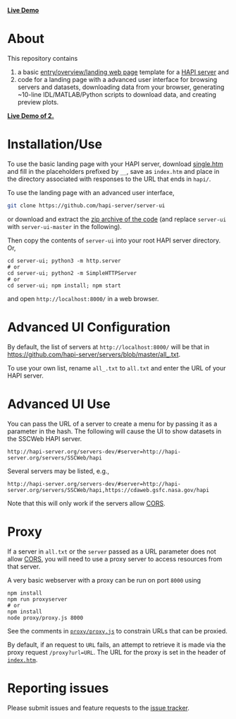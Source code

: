[**Live Demo**](http://hapi-server.org/servers)

# About

This repository contains

1. a basic [entry/overview/landing web page](https://github.com/hapi-server/data-specification/blob/master/hapi-dev/HAPI-data-access-spec-dev.md) template for a [HAPI server](http://hapi-server.org/) and
2. code for a landing page with a advanced user interface for browsing servers and datasets, downloading data from your browser, generating \~10-line IDL/MATLAB/Python scripts to download data, and creating preview plots.

[**Live Demo of 2.**](http://hapi-server.org/servers)

# Installation/Use

To use the basic landing page with your HAPI server, download [single.htm](https://raw.githubusercontent.com/hapi-server/server-ui/master/single.htm) and fill in the placeholders prefixed by `__`, save as `index.htm` and place in the directory associated with responses to the URL that ends in `hapi/`.

To use the landing page with an advanced user interface,

```bash
git clone https://github.com/hapi-server/server-ui
```

or download and extract the [zip archive of the code](https://github.com/hapi-server/server-ui/archive/refs/heads/master.zip) (and replace `server-ui` with `server-ui-master` in the following).

Then copy the contents of `server-ui` into your root HAPI server directory. Or,

```
cd server-ui; python3 -m http.server
# or
cd server-ui; python2 -m SimpleHTTPServer
# or
cd server-ui; npm install; npm start
```

and open `http://localhost:8000/` in a web browser.

# Advanced UI Configuration

By default, the list of servers at `http://localhost:8000/` will be that in https://github.com/hapi-server/servers/blob/master/all_.txt.

To use your own list, rename `all_.txt` to `all.txt` and enter the URL of your HAPI server.

# Advanced UI Use

You can pass the URL of a server to create a menu for by passing it as a parameter in the hash. The following will cause the UI to show datasets in the SSCWeb HAPI server.

`http://hapi-server.org/servers-dev/#server=http://hapi-server.org/servers/SSCWeb/hapi`

Several servers may be listed, e.g.,

`http://hapi-server.org/servers-dev/#server=http://hapi-server.org/servers/SSCWeb/hapi,https://cdaweb.gsfc.nasa.gov/hapi`

Note that this will only work if the servers allow [CORS](https://github.com/hapi-server/data-specification/blob/master/hapi-dev/HAPI-data-access-spec-dev.md#5-cross-origin-resource-sharing).

# Proxy

If a server in `all.txt` or the `server` passed as a URL parameter does not allow [CORS](https://github.com/hapi-server/data-specification/blob/master/hapi-dev/HAPI-data-access-spec-dev.md#5-cross-origin-resource-sharing), you will need to use a proxy server to access resources from that server.

A very basic webserver with a proxy can be run on port `8000` using

```
npm install
npm run proxyserver
# or
npm install
node proxy/proxy.js 8000
```

See the comments in [`proxy/proxy.js`](https://github.com/hapi-server/server-ui/blob/master/proxy/proxy.js) to constrain URLs that can be proxied.

By default, if an request to `URL` fails, an attempt to retrieve it is made via the proxy request `/proxy?url=URL`. The URL for the proxy is set in the header of [`index.htm`](https://github.com/hapi-server/server-ui/blob/master/index.htm).

# Reporting issues

Please submit issues and feature requests to the [issue tracker](https://github.com/hapi-server/server-ui/issues).
